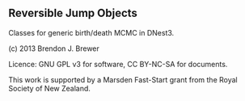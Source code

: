 Reversible Jump Objects
-----------------------

Classes for generic birth/death MCMC in DNest3.

(c) 2013 Brendon J. Brewer

Licence: GNU GPL v3 for software, CC BY-NC-SA for documents.

This work is supported by a Marsden Fast-Start grant
from the Royal Society of New Zealand.
